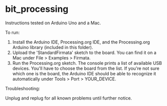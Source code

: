 # bit_processing

Instructions tested on Arduino Uno and a Mac.

To run:

1) Install the Arduino IDE, Processing.org IDE, and the Processing.org Arduino library (included in this folder).
2) Upload the 'StandardFirmata' sketch to the board. You can find it on a Mac under File > Examples > Firmata.
3) Run the Processing.org sketch. The console prints a list of available USB devices. You'll have to choose the board from the list. If you're not sure which one is the board, the Arduino IDE should be able to recognize it automatically under Tools > Port > YOUR_DEVICE.

Troubleshooting:

Unplug and replug for all known problems until further notice.
